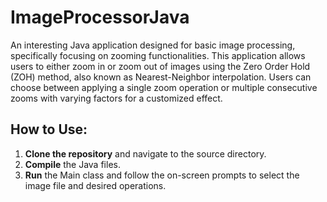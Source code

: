 # ImageProcessorJava

An interesting Java application designed for basic image processing, specifically focusing on zooming functionalities. This application allows users to either zoom in or zoom out of images using the Zero Order Hold (ZOH) method, also known as Nearest-Neighbor interpolation. Users can choose between applying a single zoom operation or multiple consecutive zooms with varying factors for a customized effect.

## How to Use:

1. **Clone the repository** and navigate to the source directory.
2. **Compile** the Java files.
3. **Run** the Main class and follow the on-screen prompts to select the image file and desired operations.
